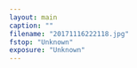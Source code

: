 ```yaml
---
layout: main
caption: ""
filename: "20171116222118.jpg"
fstop: "Unknown"
exposure: "Unknown"
---
```


